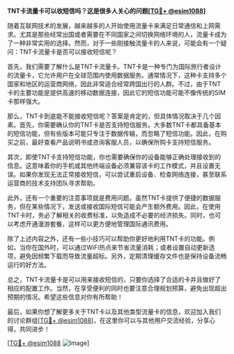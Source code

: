**TNT卡流量卡可以收短信吗？这是很多人关心的问题[[TG💪+ @esim1088](https://t.me/s/esim1088)]**

随着互联网技术的发展，越来越多的人开始使用流量卡来满足日常通信和上网需求。尤其是那些经常出国或者需要在不同国家之间切换网络环境的人，流量卡成为了一种非常实用的选择。然而，对于一些刚接触流量卡的人来说，可能会有一个疑问：TNT卡流量卡是否可以接收短信呢？

首先，我们需要了解什么是TNT卡流量卡。TNT卡是一种专门为国际旅行者设计的流量卡，它允许用户在全球范围内使用数据服务。通常情况下，这种卡支持多个国家和地区的运营商网络，因此非常适合经常跨国出行的人群。不过，由于TNT卡的主要功能是提供高速的移动数据连接，因此它的短信功能可能不像传统的SIM卡那样强大。

那么，TNT卡到底能不能接收短信呢？答案是肯定的，但具体情况取决于几个因素。首先，你需要确认你的TNT卡是否支持短信服务。大多数TNT卡都具备基本的短信功能，但有些版本可能只专注于数据传输，而忽略了短信功能。因此，在购买之前，最好查看产品说明书或咨询客服人员，以确保所购卡支持短信服务。

其次，即使TNT卡支持短信功能，你也需要确保你的设备能够正确处理接收到的信息。这意味着你的手机或其他终端设备必须兼容该卡的工作模式，并且设置无误。如果你发现无法正常接收短信，可以尝试重启设备、检查网络连接，甚至联系运营商的技术支持团队寻求帮助。

此外，还有一个重要的注意事项就是费用问题。虽然TNT卡提供了便捷的数据服务，但在某些情况下，发送或接收国际短信可能会产生额外费用。因此，在使用TNT卡时，务必了解相关的收费标准，以免造成不必要的经济损失。同时，也可以考虑开通漫游套餐，这样可以更方便地管理国际通讯费用。

除了上述内容之外，还有一些小技巧可以帮助你更好地利用TNT卡的功能。例如，当你在国外时，可以通过WiFi热点来节省流量消耗；或者设置自动更新选项，避免因频繁下载而导致流量超标。另外，定期清理缓存文件也是保持设备流畅运行的好方法。

总之，TNT卡流量卡是可以用来接收短信的，只要你选择了合适的卡并且做好了相应的配置工作。当然，在享受便利的同时也要注意合理规划预算，避免出现超出预期的情况。希望这些信息对你有所帮助！

最后，如果你想了解更多关于TNT卡以及其他类型流量卡的信息，欢迎加入我们的讨论群组[[TG💪+ @esim1088](https://t.me/s/esim1088)]，在这里你可以与其他用户交流经验，分享心得，共同进步！

[[TG💪+ @esim1088](https://t.me/s/esim1088) ![Image](https://i.postimg.cc/4NQfJmqS/Snipaste-2025-05-13-00-14-12.png)]
